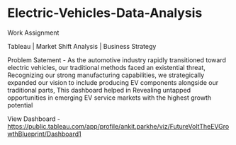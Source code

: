 # Electric-Vehicles-Data-Analysis
Work Assignment

Tableau | Market Shift Analysis | Business Strategy


Problem Satement - As the automotive industry rapidly transitioned toward electric vehicles,
our traditional methods faced an existential threat, Recognizing our strong manufacturing capabilities, 
we strategically expanded our vision to include producing EV components alongside our traditional parts,
This dashboard helped in Revealing untapped opportunities in emerging EV service markets with the highest growth potential

View Dashboard - https://public.tableau.com/app/profile/ankit.parkhe/viz/FutureVoltTheEVGrowthBlueprint/Dashboard1
